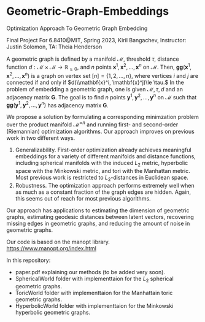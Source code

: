 # Geometric-Graph-Embeddings
Optimization Approach To Geometric Graph Embedding

Final Project For 6.8410@MIT, Spring 2023,
Kiril Bangachev,
Instructor: Justin Solomon,
TA: Theia Henderson

A geometric graph is defined by a manifold $\mathcal{M},$ threshold $\tau,$ distance function $d:\mathcal{M}\times\mathcal{M}\longrightarrow \mathbb{R}_{\ge 0},$ and $n$ points $\mathbf{x}^1, \mathbf{x}^2, \ldots, \mathbf{x}^n$ on $\mathcal{M}.$ Then, 
$\mathbf{gg}(\mathbf{x}^1, \mathbf{x}^2, \ldots, \mathbf{x}^n)$ is a graph on vertex set $[n] = \{1,2,\ldots, n\},$ where vertices $i$ and $j$ are connected if and only if $d(\\mathbf{x}^i, \mathbf{x}^j)\le \tau.$ In the problem of embedding a geometric graph, one is given $\mathcal{M},\tau,d$ and an adjacency matrix $\mathbf{G}.$ The goal is to find $n$ points $\mathbf{y}^1, \mathbf{y}^2, \ldots, \mathbf{y}^n$ on $\mathcal{M}$ such that $\mathbf{gg}(\mathbf{y}^1, \mathbf{y}^2, \ldots, \mathbf{y}^n)$ has adjacency matrix $\mathbf{G}.$

We propose a solution by formulating a corresponding minimzation problem over the product manifold $\mathcal{M}^{\times n}$ and running first- and second-order (Riemannian) optimization algorithms. Our approach improves on previous work in two different ways. 
1) Generalizability.
First-order optimization already achieves meaningful embeddings for a variety of different manifolds and distance functions, 
including spherical manifolds with the induced $L_2$ metric, 
hyperbolic space with the Minkowski metric,
and 
tori with the Manhattan metric.
Most previous work is restricted to $L_2$-distances in Euclidean space. 
2) Robustness.
The optimization approach performs extremely well when as much as a constant fraction of the graph edges are hidden. Again, this seems out of reach for most previous algorithms.

Our approach has applications to estimating the dimension of geometric graphs, estimating geodesic distances between latent vectors, recovering missing edges in geometric graphs, and reducing the amount of noise in geometric graphs.

Our code is based on the manopt library. https://www.manopt.org/index.html

In this repository:
- paper.pdf explaining our methods (to be added very soon).
- SphericalWorld folder with implementtaion for the $L_2$ spherical geometric graphs.
- ToricWorld folder with implementtaion for the Manhattain toric geometric graphs.
- HyperbolicWorld folder with implementtaion for the Minkowski hyperbolic geometric graphs.
